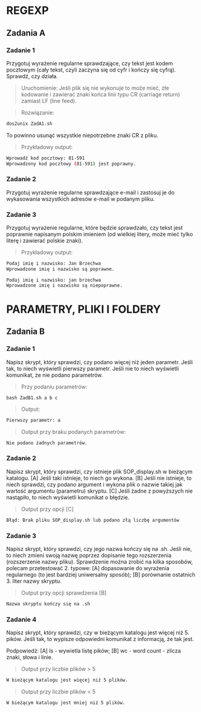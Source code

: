 # REGEXP 

## Zadania A 

### **Zadanie 1**
 
Przygotuj wyrażenie regularne sprawdzające, czy tekst jest kodem pocztowym (cały tekst, czyli zaczyna się od cyfr i kończy się cyfrą).
Sprawdź, czy działa.

>Uruchomienie:
Jeśli plik się nie wykonuje to może mieć, złe kodowanie i zawierać znaki końca linii typu CR (carriage return) zamiast LF (line feed).

>Rozwiązanie:
```bash
dos2unix ZadA1.sh
```
To powinno usunąć wszystkie niepotrzebne znaki CR z pliku.

>Przykładowy output:
```bash
Wprowadź kod pocztowy: 81-591
Wprowadzony kod pocztowy (81-591) jest poprawny.
```

### **Zadanie 2**
 
Przygotuj wyrażenie regularne sprawdzające e-mail i zastosuj je do wykasowania wszystkich adresów e-mail w podanym pliku.


### **Zadanie 3**

Przygotuj wyrażenie regularne, które będzie sprawdzało, czy tekst jest poprawnie napisanym polskim imieniem
(od wielkiej litery, może mieć tylko literę i zawierać polskie znaki).

>Przykładowy output:
```bash
Podaj imię i nazwisko: Jan Brzechwa
Wprowadzone imię i nazwisko są poprawne.
```
```
Podaj imię i nazwisko: jan brzechwa
Wprowadzone imię i nazwisko są niepoprawne.
```

# PARAMETRY, PLIKI I FOLDERY

## Zadania B 

### **Zadanie 1**

Napisz skrypt, który sprawdzi, czy podano więcej niż jeden parametr. 
Jeśli tak, to niech wyświetli pierwszy parametr.
Jeśli nie to niech wyświetli komunikat, że nie podano parametrów.

>Przy podaniu parametrów:
```
bash ZadB1.sh a b c
```

>Output:
```bash
Pierwszy parametr: a
```

>Output przy braku podanych parametrów:
```bash
Nie podano żadnych parametrów.
```

### **Zadanie 2**

Napisz skrypt, który sprawdzi, czy istnieje plik SOP_display.sh w bieżącym katalogu.
[A] Jeśli taki istnieje, to niech go wykona.
[B] Jeśli nie istnieje, to niech sprawdzi, czy podano argument i wykona plik o nazwie takiej jak wartość argumentu (parametru) skryptu.
[C] Jeśli żadne z powyższych nie nastąpiło, to niech wyświetli komunikat o błędzie.

>Output przy opcji [C]
```bash
Błąd: Brak pliku SOP_display.sh lub podano złą liczbę argumentów
```

### **Zadanie 3**

Napisz skrypt, który sprawdzi, czy jego nazwa kończy się na .sh.
Jeśli nie, to niech zmieni swoją nazwę poprzez dopisanie tego rozszerzenia (rozszerzenie nazwy pliku).
Sprawdzenie można zrobić na kilka sposobów, polecam przetestować 2. typowe:
[A] dopasowanie do wyrażenia regularnego (to jest bardziej uniwersalny sposób);
[B] porównanie ostatnich 3. liter nazwy skryptu.

>Output przy opcji sprawdzenia [B]
```bash
Nazwa skryptu kończy się na .sh
```

### **Zadanie 4**

Napisz skrypt, który sprawdzi, czy w bieżącym katalogu jest więcej niż 5. pików.
Jeśli tak, to wypisze odpowiedni komunikat z informacją, że tak jest.

Podpowiedź:
[A] ls - wywietla listę pików;
[B] wc - word count - zlicza znaki, słowa i linie.

>Output przy liczbie plików > 5
```bash
W bieżącym katalogu jest więcej niż 5 plików.
```

>Output przy liczbie plików < 5
```bash
W bieżącym katalogu jest mniej niż 5 plików.
```